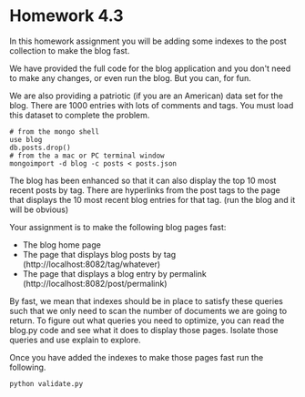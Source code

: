 Homework 4.3
=====

In this homework assignment you will be adding some indexes to the post collection to make the blog fast.

We have provided the full code for the blog application and you don't need to make any changes, or even run the blog. But you can, for fun.

We are also providing a patriotic (if you are an American) data set for the blog. There are 1000 entries with lots of comments and tags. You must load this dataset to complete the problem.
```
# from the mongo shell
use blog
db.posts.drop()
# from the a mac or PC terminal window
mongoimport -d blog -c posts < posts.json
```

The blog has been enhanced so that it can also display the top 10 most recent posts by tag. There are hyperlinks from the post tags to the page that displays the 10 most recent blog entries for that tag. (run the blog and it will be obvious)

Your assignment is to make the following blog pages fast:
<ul>
<li> The blog home page </li>
<li> The page that displays blog posts by tag (http://localhost:8082/tag/whatever)</li>
<li> The page that displays a blog entry by permalink (http://localhost:8082/post/permalink)</li>
</ul>

By fast, we mean that indexes should be in place to satisfy these queries such that we only need to scan the number of documents we are going to return.
To figure out what queries you need to optimize, you can read the blog.py code and see what it does to display those pages. Isolate those queries and use explain to explore.

Once you have added the indexes to make those pages fast run the following.
```
python validate.py
```
